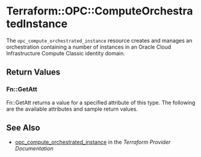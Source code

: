 # Terraform::OPC::ComputeOrchestratedInstance

The `opc_compute_orchestrated_instance` resource creates and manages an orchestration containing a number of
instances in an Oracle Cloud Infrastructure Compute Classic identity domain.

## Return Values

### Fn::GetAtt

Fn::GetAtt returns a value for a specified attribute of this type. The following are the available attributes and sample return values.

## See Also

* [opc_compute_orchestrated_instance](https://www.terraform.io/docs/providers/opc/r/compute_orchestrated_instance.html) in the _Terraform Provider Documentation_